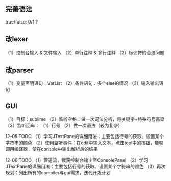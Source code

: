 ## 完善语法

true/false: 0/1 ?

## 改lexer
（1）控制台输入 & 文件输入
（2）单行注释 & 多行注释
（3）标识符的合法问题

## 改parser
（1）变量声明语句：VarList
（2）条件语句：多个else的情况
（3）输入输出语句

## GUI
（1）目标：sublime
（2）监听空格：做一次词法分析，将关键字+特殊符号高粱
（3）监听回车：
    （1）行号
    （2）做一次语法（较为复杂）
    
12-05   TODO
（1）学习JTextPane的详细用法：主要包括行号的获取、设置某个字符串的颜色
（2）使用监听事件：在edit中输入文本，点击tool中的按钮，能够调用编译器，使在console中输出解析后的结果

12-06   TODO
（1）管道流，截获控制台输出至ConsolePanel
（2）学习JTextPane的详细用法：主要包括行号的获取、设置某个字符串的颜色
（3）再次规划：列出所有的compiler与gui需求，迭代开发计划
